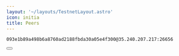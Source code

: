 ```yaml
---
layout: '~/layouts/TestnetLayout.astro'
icon: initia
title: Peers
---
```


<div class="code-block-wrapper">
  <pre><code>093e1b89a498b6a8760ad2188fbda30a05e4f300@35.240.207.217:26656</code></pre>
  <button class="copy-btn"><i class="fas fa-copy"></i></button>
</div>

